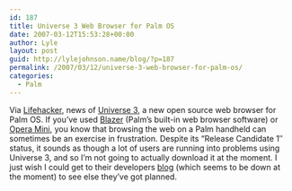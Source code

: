```yaml
---
id: 187
title: Universe 3 Web Browser for Palm OS
date: 2007-03-12T15:53:28+00:00
author: Lyle
layout: post
guid: http://lylejohnson.name/blog/?p=187
permalink: /2007/03/12/universe-3-web-browser-for-palm-os/
categories:
  - Palm
---
```

Via [Lifehacker](http://lifehacker.com/software/palm-os/early-adopter-download-of-the-day-universe-3-beta-palm-243247.php "Lifehacker article about Universe 3"), news of [Universe 3](http://www.wapuniverse.com/ "Universe 3 Home Page"), a new open source web browser for Palm OS. If you&#8217;ve used [Blazer](http://www.palm.com/us/products/handhelds/tx/blazer.epl "Blazer Product Description Page") (Palm&#8217;s built-in web browser software) or [Opera Mini](http://www.operamini.com/ "Opera Mini Home Page"), you know that browsing the web on a Palm handheld can sometimes be an exercise in frustration. Despite its &#8220;Release Candidate 1&#8243; status, it sounds as though a lot of users are running into problems using Universe 3, and so I&#8217;m not going to actually download it at the moment. I just wish I could get to their developers [blog](http://blog.openmobl.com/ "OpenMobl Developers' Blog") (which seems to be down at the moment) to see else they&#8217;ve got planned.